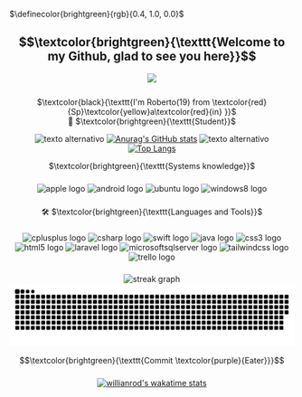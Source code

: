 $\definecolor{brightgreen}{rgb}{0.4, 1.0, 0.0}$

## $$\textcolor{brightgreen}{\texttt{Welcome to my Github, glad to see you here}}$$


<div align="center">
  <img src="https://visitor-badge.laobi.icu/badge?page_id=Rxxbertx.Rxxbertx&"  />
</div>

###

<p align="center">  $\textcolor{black}{\texttt{I'm Roberto(19) from \textcolor{red}{Sp}\textcolor{yellow}a\textcolor{red}{in}  }}$ <br>
  🔭   $\textcolor{brightgreen}{\texttt{Student}}$   </p>


<div align="center">

  ![texto alternativo](https://raw.githubusercontent.com/gist/theAdityaNVS/f5b585d1082da2dffffea32434f37956/raw/7f9552d0a179b4f84059259fa878199e369b069c/GitHub-logo.gif) 
[![Anurag's GitHub stats](https://github-readme-stats.vercel.app/api?username=Rxxbertx&count_private=true&show_icons=true&theme=chartreuse-dark&title_color=66FF00)](https://github.com/anuraghazra/github-readme-stats) ![texto alternativo](https://raw.githubusercontent.com/gist/theAdityaNVS/f5b585d1082da2dffffea32434f37956/raw/7f9552d0a179b4f84059259fa878199e369b069c/GitHub-logo.gif)
  <br>
  [![Top Langs](https://github-readme-stats.vercel.app/api/top-langs/?username=Rxxbertx&theme=chartreuse-dark&title_color=66FF00&count_private=true&layout=compact)](https://github.com/anuraghazra/github-readme-stats) 

$\textcolor{brightgreen}{\texttt{Systems knowledge}}$

###

<div>
  <img src="https://cdn.jsdelivr.net/gh/devicons/devicon/icons/apple/apple-original.svg" height="40" width="52" alt="apple logo"  />
  <img src="https://cdn.jsdelivr.net/gh/devicons/devicon/icons/android/android-original.svg" height="40" width="52" alt="android logo"  />
  <img src="https://cdn.jsdelivr.net/gh/devicons/devicon/icons/ubuntu/ubuntu-plain.svg" height="40" width="52" alt="ubuntu logo"  />
  <img src="https://cdn.jsdelivr.net/gh/devicons/devicon/icons/windows8/windows8-original.svg" height="40" width="52" alt="windows8 logo"  />
</div>

###

🛠️ $\textcolor{brightgreen}{\texttt{Languages and Tools}}$

###

<div align="center">
  <img src="https://cdn.jsdelivr.net/gh/devicons/devicon/icons/cplusplus/cplusplus-original.svg" height="40" width="52" alt="cplusplus logo"  />
  <img src="https://cdn.jsdelivr.net/gh/devicons/devicon/icons/csharp/csharp-original.svg" height="40" width="52" alt="csharp logo"  />
  <img src="https://cdn.jsdelivr.net/gh/devicons/devicon/icons/swift/swift-original.svg" height="40" width="52" alt="swift logo"  />
  <img src="https://cdn.jsdelivr.net/gh/devicons/devicon/icons/java/java-original.svg" height="40" width="52" alt="java logo"  />
  <img src="https://cdn.jsdelivr.net/gh/devicons/devicon/icons/css3/css3-original.svg" height="40" width="52" alt="css3 logo"  />
  <img src="https://cdn.jsdelivr.net/gh/devicons/devicon/icons/html5/html5-original.svg" height="40" width="52" alt="html5 logo"  />
  <img src="https://cdn.jsdelivr.net/gh/devicons/devicon/icons/laravel/laravel-plain.svg" height="40" width="52" alt="laravel logo"  />
  <img src="https://cdn.jsdelivr.net/gh/devicons/devicon/icons/microsoftsqlserver/microsoftsqlserver-plain-wordmark.svg" height="40" width="52" alt="microsoftsqlserver logo"  />
  <img src="https://cdn.jsdelivr.net/gh/devicons/devicon/icons/tailwindcss/tailwindcss-plain.svg" height="40" width="52" alt="tailwindcss logo"  />
  <img src="https://cdn.jsdelivr.net/gh/devicons/devicon/icons/trello/trello-plain.svg" height="40" width="52" alt="trello logo"  />
</div>

###
  
 <img src="https://streak-stats.demolab.com?user=Rxxbertx&locale=en&mode=weekly&theme=github_dark&hide_border=true&border_radius=43&order=3" height="220" alt="streak graph"  />
    
</div>

<div align="center">

  <picture>
  <source media="(prefers-color-scheme: dark)" srcset="https://raw.githubusercontent.com/getlost01/getlost01/output/github-contribution-grid-snake-dark.svg">
  <source media="(prefers-color-scheme: light)" srcset="https://raw.githubusercontent.com/getlost01/getlost01/output/github-contribution-grid-snake.svg">
  <img alt="github contribution grid snake animation" src="https://raw.githubusercontent.com/getlost01/getlost01/output/github-contribution-grid-snake.svg">
  </picture> 

  $$\textcolor{brightgreen}{\texttt{Commit \textcolor{purple}{Eater}}}$$

  
</div>

###

<div align=center>
  




[![willianrod's wakatime stats](https://github-readme-stats.vercel.app/api/wakatime?username=Rxxbertx)](https://github.com/anuraghazra/github-readme-stats)

